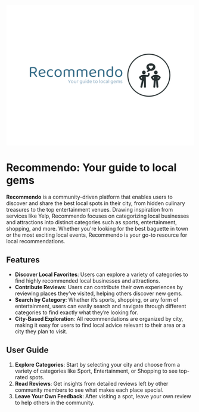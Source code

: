![recommendo-high-resolution-logo.png](frontend%2Fmobile%2Fassets%2Flogos%2Frecommendo-high-resolution-logo.png)
# Recommendo: Your guide to local gems
**Recommendo** is a community-driven platform that enables users to discover and share the best local spots in their city, from hidden culinary treasures to the top entertainment venues. Drawing inspiration from services like Yelp, Recommendo focuses on categorizing local businesses and attractions into distinct categories such as sports, entertainment, shopping, and more. Whether you're looking for the best baguette in town or the most exciting local events, Recommendo is your go-to resource for local recommendations.

## Features

- **Discover Local Favorites**: Users can explore a variety of categories to find highly recommended local businesses and attractions.
- **Contribute Reviews**: Users can contribute their own experiences by reviewing places they’ve visited, helping others discover new gems.
- **Search by Category**: Whether it’s sports, shopping, or any form of entertainment, users can easily search and navigate through different categories to find exactly what they’re looking for.
- **City-Based Exploration**: All recommendations are organized by city, making it easy for users to find local advice relevant to their area or a city they plan to visit.

## User Guide

1. **Explore Categories**: Start by selecting your city and choose from a variety of categories like Sport, Entertainment, or Shopping to see top-rated spots.
2. **Read Reviews**: Get insights from detailed reviews left by other community members to see what makes each place special.
3. **Leave Your Own Feedback**: After visiting a spot, leave your own review to help others in the community.